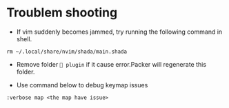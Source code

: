 Troublem shooting
===

- If vim suddenly becomes jammed, try running the following command in shell.
```
rm ~/.local/share/nvim/shada/main.shada
```


- Remove folder ``` plugin``` if it cause error.Packer will regenerate this folder.

- Use command below to debug keymap issues
```
:verbose map <the map have issue>
```
